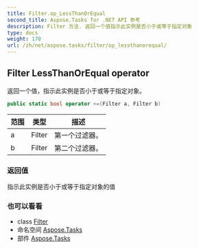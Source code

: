 ```yaml
---
title: Filter.op_LessThanOrEqual
second_title: Aspose.Tasks for .NET API 参考
description: Filter 方法. 返回一个值指示此实例是否小于或等于指定对象
type: docs
weight: 170
url: /zh/net/aspose.tasks/filter/op_lessthanorequal/
---
```

## Filter LessThanOrEqual operator

返回一个值，指示此实例是否小于或等于指定对象。

```csharp
public static bool operator <=(Filter a, Filter b)
```

| 范围 | 类型 | 描述 |
| --- | --- | --- |
| a | Filter | 第一个过滤器。 |
| b | Filter | 第二个过滤器。 |

### 返回值

指示此实例是否小于或等于指定对象的值

### 也可以看看

* class [Filter](../)
* 命名空间 [Aspose.Tasks](../../filter/)
* 部件 [Aspose.Tasks](../../../)


